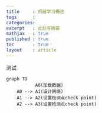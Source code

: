 ```yaml
---
title     : 机器学习概述
tags      :
categories:
excerpt   : 此处写摘要
mathjax   : true
published : true
toc       : true
layout    : article
---
```


测试


```mermaid
graph TD
           A0(加载数据) 
    A0 --> A1(设计网络)  
    A1 --> A2(设置检测点check point)
    A2 --> A3(设置检测点check point)

```
